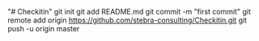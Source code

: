 "# Checkitin"  git init git add README.md git commit -m "first commit" git remote add origin https://github.com/stebra-consulting/Checkitin.git git push -u origin master

